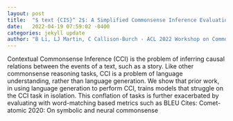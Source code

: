 ```yaml
---
layout: post
title:  "$ text {CIS}^ 2$: A Simplified Commonsense Inference Evaluation for Story Prose"
date:   2022-04-19 07:59:02 -0400
categories: jekyll update
author: "B Li, LJ Martin, C Callison-Burch - ACL 2022 Workshop on Commonsense , 2022"
---
```

Contextual Commonsense Inference (CCI) is the problem of inferring causal relations between the events of a text, such as a story. Like other commonsense reasoning tasks, CCI is a problem of language understanding, rather than language generation. We show that prior work, in using language generation to perform CCI, trains models that struggle on the CCI task in isolation. This conflation of tasks is further exacerbated by evaluating with word-matching based metrics such as BLEU Cites: Comet-atomic 2020: On symbolic and neural commonsense